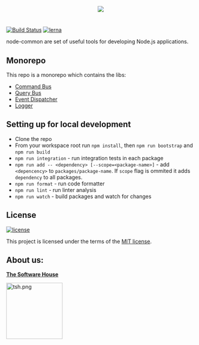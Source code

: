 <p align="center">
  <img src="https://raw.githubusercontent.com/TheSoftwareHouse/node-common/master/assets/node-common.svg">
</p>

# 
[![Build Status](https://travis-ci.com/TheSoftwareHouse/node-common.svg?branch=master)](https://travis-ci.com/github/TheSoftwareHouse/node-common)
[![lerna](https://img.shields.io/badge/maintained%20with-lerna-4dc71f.svg)](https://lerna.js.org/)

node-common are set of useful tools for developing Node.js applications.

## Monorepo

This repo is a monorepo which contains the libs:

- [Command Bus](https://github.com/TheSoftwareHouse/node-common/tree/master/packages/command-bus)
- [Query Bus](https://github.com/TheSoftwareHouse/node-common/tree/master/packages/query-bus)
- [Event Dispatcher](https://github.com/TheSoftwareHouse/node-common/tree/master/packages/event-dispatcher)
- [Logger](https://github.com/TheSoftwareHouse/node-common/tree/master/packages/logger)

## Setting up for local development

- Clone the repo
- From your workspace root run `npm install`, then `npm run bootstrap` and `npm run build`
- `npm run integration` - run integration tests in each package
- `npm run add -- <dependency> [--scope=<package-name>]` - add `<depencency>` to `packages/package-name`. If `scope` flag is ommited it adds `dependency` to all packages.
- `npm run format` - run code formatter
- `npm run lint` - run linter analysis 
- `npm run watch` - build packages and watch for changes

## License

[![license](https://img.shields.io/badge/license-MIT-4dc71f.svg)](https://raw.githubusercontent.com/TheSoftwareHouse/node-common/master/LICENSE)

This project is licensed under the terms of the [MIT license](/LICENSE).

## About us:

<a href="https://tsh.io"><b>The Software House</b></a>

<img src="https://raw.githubusercontent.com/TheSoftwareHouse/node-common/master/assets/tsh.png" alt="tsh.png" width="150"  />  

